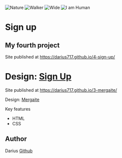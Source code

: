 ![Nature](https://img.shields.io/badge/Nature-Savers-yellowgreen)
![Walker](https://img.shields.io/badge/Sky-Walkies-blue)
![Wide](https://img.shields.io/badge/Wide-Mind-yellowgreen)
![I am Human](https://img.shields.io/badge/I%60m-Human-blue)

# Sign up
## My fourth project


Site published at https://darius717.github.io/4-sign-up/

Design: [Sign Up](https://cdn.discordapp.com/attachments/648536139677958156/648860801997996052/day1dr.png)
=======
Site published at https://darius717.github.io/3-mergaite/

Design: [Mergaite](https://cdn.discordapp.com/attachments/648536139677958156/648860692459290634/unknown.png)


Key features

- HTML 
- CSS

## Author

Darius [Github](https://github.com/darius717)


